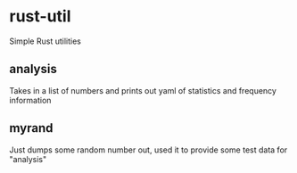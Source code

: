 # rust-util
Simple Rust utilities

## analysis
Takes in a list of numbers and prints out yaml of statistics and frequency information

## myrand
Just dumps some random number out, used it to provide some test data for "analysis"
